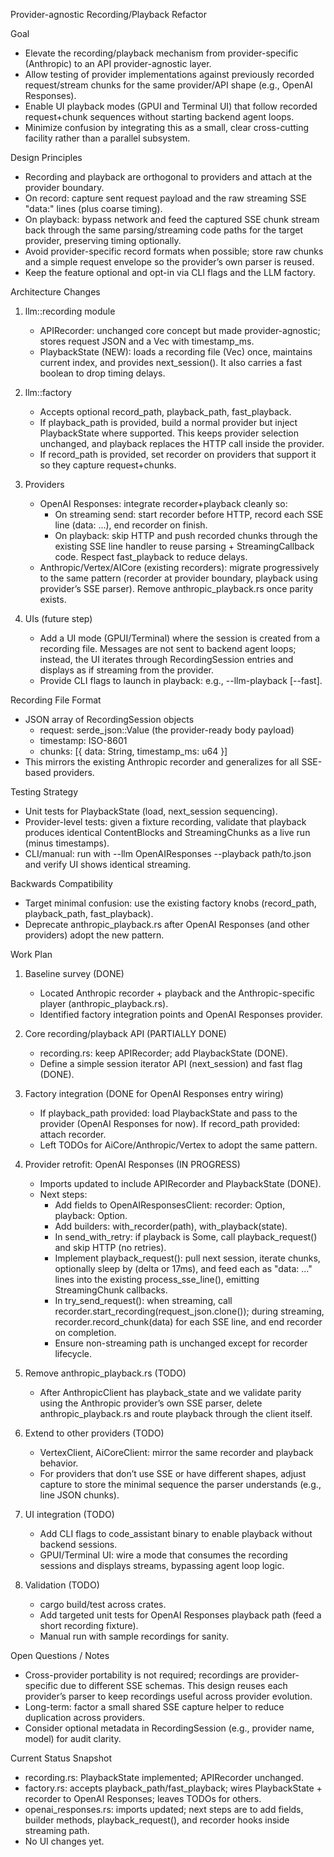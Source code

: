 Provider-agnostic Recording/Playback Refactor

Goal
- Elevate the recording/playback mechanism from provider-specific (Anthropic) to an API provider-agnostic layer.
- Allow testing of provider implementations against previously recorded request/stream chunks for the same provider/API shape (e.g., OpenAI Responses).
- Enable UI playback modes (GPUI and Terminal UI) that follow recorded request+chunk sequences without starting backend agent loops.
- Minimize confusion by integrating this as a small, clear cross-cutting facility rather than a parallel subsystem.

Design Principles
- Recording and playback are orthogonal to providers and attach at the provider boundary.
- On record: capture sent request payload and the raw streaming SSE "data:" lines (plus coarse timing).
- On playback: bypass network and feed the captured SSE chunk stream back through the same parsing/streaming code paths for the target provider, preserving timing optionally.
- Avoid provider-specific record formats when possible; store raw chunks and a simple request envelope so the provider’s own parser is reused.
- Keep the feature optional and opt-in via CLI flags and the LLM factory.

Architecture Changes
1) llm::recording module
   - APIRecorder: unchanged core concept but made provider-agnostic; stores request JSON and a Vec<RecordedChunk> with timestamp_ms.
   - PlaybackState (NEW): loads a recording file (Vec<RecordingSession>) once, maintains current index, and provides next_session(). It also carries a fast boolean to drop timing delays.

2) llm::factory
   - Accepts optional record_path, playback_path, fast_playback.
   - If playback_path is provided, build a normal provider but inject PlaybackState where supported. This keeps provider selection unchanged, and playback replaces the HTTP call inside the provider.
   - If record_path is provided, set recorder on providers that support it so they capture request+chunks.

3) Providers
   - OpenAI Responses: integrate recorder+playback cleanly so:
     - On streaming send: start recorder before HTTP, record each SSE line (data: ...), end recorder on finish.
     - On playback: skip HTTP and push recorded chunks through the existing SSE line handler to reuse parsing + StreamingCallback code. Respect fast_playback to reduce delays.
   - Anthropic/Vertex/AICore (existing recorders): migrate progressively to the same pattern (recorder at provider boundary, playback using provider’s SSE parser). Remove anthropic_playback.rs once parity exists.

4) UIs (future step)
   - Add a UI mode (GPUI/Terminal) where the session is created from a recording file. Messages are not sent to backend agent loops; instead, the UI iterates through RecordingSession entries and displays as if streaming from the provider.
   - Provide CLI flags to launch in playback: e.g., --llm-playback <path> [--fast].

Recording File Format
- JSON array of RecordingSession objects
  - request: serde_json::Value (the provider-ready body payload)
  - timestamp: ISO-8601
  - chunks: [{ data: String, timestamp_ms: u64 }]
- This mirrors the existing Anthropic recorder and generalizes for all SSE-based providers.

Testing Strategy
- Unit tests for PlaybackState (load, next_session sequencing).
- Provider-level tests: given a fixture recording, validate that playback produces identical ContentBlocks and StreamingChunks as a live run (minus timestamps).
- CLI/manual: run with --llm OpenAIResponses --playback path/to.json and verify UI shows identical streaming.

Backwards Compatibility
- Target minimal confusion: use the existing factory knobs (record_path, playback_path, fast_playback).
- Deprecate anthropic_playback.rs after OpenAI Responses (and other providers) adopt the new pattern.

Work Plan
1) Baseline survey (DONE)
   - Located Anthropic recorder + playback and the Anthropic-specific player (anthropic_playback.rs).
   - Identified factory integration points and OpenAI Responses provider.

2) Core recording/playback API (PARTIALLY DONE)
   - recording.rs: keep APIRecorder; add PlaybackState (DONE).
   - Define a simple session iterator API (next_session) and fast flag (DONE).

3) Factory integration (DONE for OpenAI Responses entry wiring)
   - If playback_path provided: load PlaybackState and pass to the provider (OpenAI Responses for now). If record_path provided: attach recorder.
   - Left TODOs for AiCore/Anthropic/Vertex to adopt the same pattern.

4) Provider retrofit: OpenAI Responses (IN PROGRESS)
   - Imports updated to include APIRecorder and PlaybackState (DONE).
   - Next steps:
     - Add fields to OpenAIResponsesClient: recorder: Option<APIRecorder>, playback: Option<PlaybackState>.
     - Add builders: with_recorder(path), with_playback(state).
     - In send_with_retry: if playback is Some, call playback_request() and skip HTTP (no retries).
     - Implement playback_request(): pull next session, iterate chunks, optionally sleep by (delta or 17ms), and feed each as "data: ..." lines into the existing process_sse_line(), emitting StreamingChunk callbacks.
     - In try_send_request(): when streaming, call recorder.start_recording(request_json.clone()); during streaming, recorder.record_chunk(data) for each SSE line, and end recorder on completion.
     - Ensure non-streaming path is unchanged except for recorder lifecycle.

5) Remove anthropic_playback.rs (TODO)
   - After AnthropicClient has playback_state and we validate parity using the Anthropic provider’s own SSE parser, delete anthropic_playback.rs and route playback through the client itself.

6) Extend to other providers (TODO)
   - VertexClient, AiCoreClient: mirror the same recorder and playback behavior.
   - For providers that don’t use SSE or have different shapes, adjust capture to store the minimal sequence the parser understands (e.g., line JSON chunks).

7) UI integration (TODO)
   - Add CLI flags to code_assistant binary to enable playback without backend sessions.
   - GPUI/Terminal UI: wire a mode that consumes the recording sessions and displays streams, bypassing agent loop logic.

8) Validation (TODO)
   - cargo build/test across crates.
   - Add targeted unit tests for OpenAI Responses playback path (feed a short recording fixture).
   - Manual run with sample recordings for sanity.

Open Questions / Notes
- Cross-provider portability is not required; recordings are provider-specific due to different SSE schemas. This design reuses each provider’s parser to keep recordings useful across provider evolution.
- Long-term: factor a small shared SSE capture helper to reduce duplication across providers.
- Consider optional metadata in RecordingSession (e.g., provider name, model) for audit clarity.

Current Status Snapshot
- recording.rs: PlaybackState implemented; APIRecorder unchanged.
- factory.rs: accepts playback_path/fast_playback; wires PlaybackState + recorder to OpenAI Responses; leaves TODOs for others.
- openai_responses.rs: imports updated; next steps are to add fields, builder methods, playback_request(), and recorder hooks inside streaming path.
- No UI changes yet.
